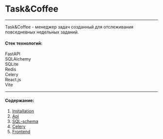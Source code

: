 # Task&Coffee

___

Task&Coffee - менеджер задач созданный для отслеживания повседневных недельных заданий.
#### Стек технологий:
FastAPI \
SQLAlchemy \
SQLite \
Redis \
Celery \
React.js \
Vite
___
#### Содержание:
1) [Installation](docs/installation.md)
2) [Api](docs/api.md)
3) [SQL-schema](docs/schema.md)
4) [Celery](docs/celery.md)
4) [Frontend](docs/frontend.md)